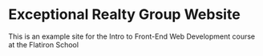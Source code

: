 # Exceptional Realty Group Website

 This is an example site for the Intro to Front-End Web Development course at the Flatiron School
